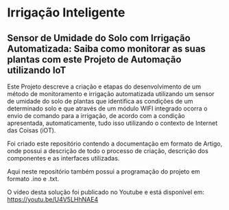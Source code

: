 # Irrigação Inteligente
## Sensor de Umidade do Solo com Irrigação Automatizada: Saiba como monitorar as suas plantas com este Projeto de Automação utilizando IoT

Este Projeto descreve a criação e etapas do desenvolvimento de um método de monitoramento e irrigação automatizada utilizando 
um sensor de umidade do solo de plantas que identifica as condições de um determinado solo e que através de um módulo WIFI 
integrado ocorra o envio de comando para a irrigação, de acordo com a condição apresentada, automaticamente, tudo isso 
utilizando o contexto de Internet das Coisas (iOT).

Foi criado este repositório contendo a documentação em formato de Artigo, onde possui a descrição de todo o processo de 
criação, descrição dos componentes e as interfaces utilizadas.

Aqui neste repositório também possui a programação do projeto em formato .ino e .txt.

O vídeo desta solução foi publicado no Youtube e está disponível em:
https://youtu.be/U4V5LHhNAE4
